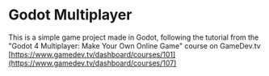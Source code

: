 # Godot Multiplayer

This is a simple game project made in Godot, following the tutorial from the "Godot 4 Multiplayer: Make Your Own Online Game" course on GameDev.tv  [https://www.gamedev.tv/dashboard/courses/101](https://www.gamedev.tv/dashboard/courses/107)
